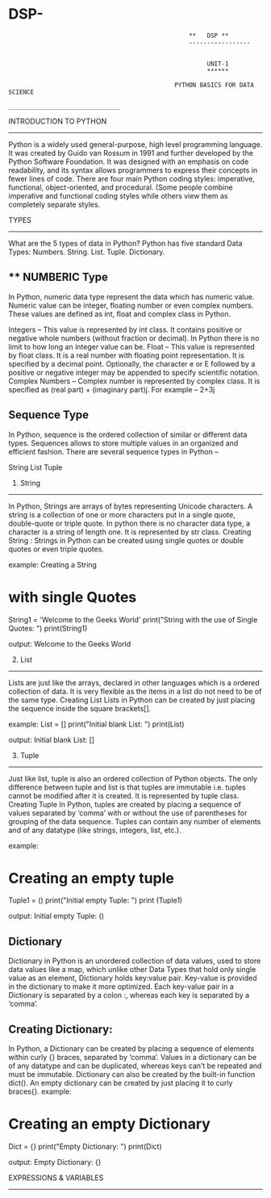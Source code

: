 # DSP-
                                                      **   DSP **
                                                      -----------------
                                                     
                                                      
                                                           UNIT-1
                                                           ******
                                                            
                                                  PYTHON BASICS FOR DATA SCIENCE
                                                  _______________________________
                                                  
INTRODUCTION TO PYTHON
_________________________

Python is a widely used general-purpose, high level programming language. It was created by Guido van Rossum in 1991 and further developed by the Python Software Foundation. It was designed with an emphasis on code readability, and its syntax allows programmers to express their concepts in fewer lines of code.
There are four main Python coding styles: imperative, functional, object-oriented, and procedural. (Some people combine imperative and functional coding styles while others view them as completely separate styles.


TYPES
______

What are the 5 types of data in Python?
Python has five standard Data Types:
Numbers.
String.
List.
Tuple.
Dictionary.

   
**   NUMBERIC Type
   ---------------
In Python, numeric data type represent the data which has numeric value. Numeric value can be integer, floating number or even complex numbers. These values are defined as int, float and complex class in Python.

Integers – This value is represented by int class. It contains positive or negative whole numbers (without fraction or decimal). In Python there is no limit to how long an integer value can be.
Float – This value is represented by float class. It is a real number with floating point representation. It is specified by a decimal point. Optionally, the character e or E followed by a positive or negative integer may be appended to specify scientific notation.
Complex Numbers – Complex number is represented by complex class. It is specified as (real part) + (imaginary part)j. For example – 2+3j



Sequence Type
-------------
In Python, sequence is the ordered collection of similar or different data types. Sequences allows to store multiple values in an organized and efficient fashion. There are several sequence types in Python –

String
List
Tuple

1) String
---------
In Python, Strings are arrays of bytes representing Unicode characters. A string is a collection of one or more characters put in a single quote, double-quote or triple quote. In python there is no character data type, a character is a string of length one. It is represented by str class.
Creating String :
Strings in Python can be created using single quotes or double quotes or even triple quotes.

example:
 Creating a String  
# with single Quotes 
String1 = 'Welcome to the Geeks World'
print("String with the use of Single Quotes: ") 
print(String1) 

output:
Welcome to the Geeks World

2) List
---------  
Lists are just like the arrays, declared in other languages which is a ordered collection of data. It is very flexible as the items in a list do not need to be of the same type.
Creating List
Lists in Python can be created by just placing the sequence inside the square brackets[].

example:
List = [] 
print("Initial blank List: ") 
print(List) 

output:
Initial blank List: 
[]

3) Tuple
---------
Just like list, tuple is also an ordered collection of Python objects. The only difference between tuple and list is that tuples are immutable i.e. tuples cannot be modified after it is created. It is represented by tuple class.
Creating Tuple
In Python, tuples are created by placing a sequence of values separated by ‘comma’ with or without the use of parentheses for grouping of the data sequence. Tuples can contain any number of elements and of any datatype (like strings, integers, list, etc.).

example:
# Creating an empty tuple 
Tuple1 = () 
print("Initial empty Tuple: ") 
print (Tuple1) 

output:
Initial empty Tuple: 
()

Dictionary
----------
Dictionary in Python is an unordered collection of data values, used to store data values like a map, which unlike other Data Types that hold only single value as an element, Dictionary holds key:value pair. Key-value is provided in the dictionary to make it more optimized. Each key-value pair in a Dictionary is separated by a colon :, whereas each key is separated by a ‘comma’.

Creating Dictionary:
-------------------
In Python, a Dictionary can be created by placing a sequence of elements within curly {} braces, separated by ‘comma’. Values in a dictionary can be of any datatype and can be duplicated, whereas keys can’t be repeated and must be immutable. Dictionary can also be created by the built-in function dict(). An empty dictionary can be created by just placing it to curly braces{}.
example:
# Creating an empty Dictionary 
Dict = {} 
print("Empty Dictionary: ") 
print(Dict) 

output:
Empty Dictionary: 
{}




    




EXPRESSIONS & VARIABLES
________________________





















